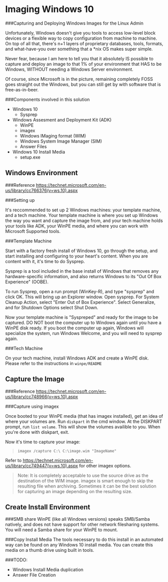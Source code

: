 Imaging Windows 10
====================

###Capturing and Deploying Windows Images for the Linux Admin

Unfortunately, Windows doesn't give you tools to access low-level block devices or a flexible way to copy configuration from machine to machine. On top of all that, there's n+1 layers of proprietary databases, tools, formats, and what-have-you over something that a *nix OS makes super simple. 

Never fear, because I am here to tell you that it absolutely IS possible to capture and deploy an image to that 1% of your environment that HAS to be Windows, WITHOUT needing a Windows Server environment. 

Of course, since Microsoft is in the picture, remaining completely FOSS goes straight out the Windows, but you can still get by with software that is free-as-in-beer.

###Components involved in this solution
- Windows 10
	- Sysprep
- Windows Assesment and Deployment Kit (ADK)
	- WinPE
	- imagex
	- Windows IMaging format (WIM)
	- Windows System Image Manager (SIM) 
	- Answer Files
- Windows 10 Install Media
	- setup.exe


Windows Environment
-----------------

###Reference
https://technet.microsoft.com/en-us/library/cc766376(v=ws.10).aspx

###Setting up

It's reccommended to set up 2 Windows machines: your template machine, and a tech machine. Your template machine is where you set up Windows the way you want and capture the image from, and your tech machine holds your tools like ADK, your WinPE media, and where you can work with Microsoft Supported tools.

###Template Machine

Start with a factory fresh install of Windows 10, go through the setup, and start installing and configuring to your heart's content. When you are content with it, it's time to do Sysprep.

Sysprep is a tool included in the base install of Windows that removes any hardware-specific information, and also returns Windows to its "Out Of Box Experience" (OOBE).

To run Sysprep, open a run prompt (WinKey-R), and type "sysprep" and click OK. This will bring up an Explorer window. Open sysprep. For System Cleanup Action, select "Enter Out of Box Experience". Select Generalize, and for Shutdown Options select Shut Down.
  
Now your template machine is "Syspreped" and ready for the image to be captured. DO NOT boot the computer up to Windows again until you have a WinPE disk ready. If you boot the computer up again, Windows will specialize the system, run Windows Welcome, and you will need to sysprep again. 

###Tech Machine

On your tech machine, install Windows ADK and create a WinPE disk. Please refer to the instructions in `winpe/README`

Capture the Image
-------------------
###Reference
https://technet.microsoft.com/en-us/library/cc748966(v=ws.10).aspx

###Capture using imagex

Once booted to your WinPE media (that has imagex installed), get an idea of where your volumes are. Run `diskpart` in the cmd window. At the DISKPART prompt, run `list volume`. This will show the volumes availible to you. When you're done with diskpart, exit. 

Now it's time to capture your image:
>`imagex /capture C:\ C:\image.wim "ImageName"`

Refer to https://technet.microsoft.com/en-us/library/cc749447(v=ws.10).aspx for other imagex options.

>Note: 
>It is completely acceptable to use the source drive as the destination of the WIM image. imagex is smart enough to skip the resulting file when archiving. Sometimes it can be the best solution for capturing an image depending on the resulting size.


Create Install Environment
----------------------------

###SMB share
WinPE (like all Windows versions) speaks SMB/Samba natively, and does not have support for other network filesharing systems. You will need a Samba share for your WinPE to mount.



###Copy Install Media
The tools necessary to do this install in an automated way can be found on any Windows 10 install media. You can create this media on a thumb drive using built in tools.



###TODO:

- Windows Install Media duplication
- Answer File Creation
